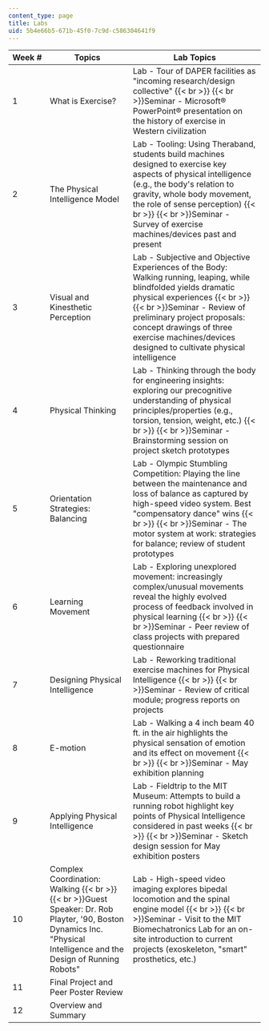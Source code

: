```yaml
---
content_type: page
title: Labs
uid: 5b4e66b5-671b-45f0-7c9d-c586304641f9
---
```


| Week # | Topics | Lab Topics |
| --- | --- | --- |
| 1 | What is Exercise? | Lab - Tour of DAPER facilities as "incoming research/design collective"  {{< br >}}  {{< br >}}Seminar - Microsoft® PowerPoint® presentation on the history of exercise in Western civilization |
| 2 | The Physical Intelligence Model | Lab - Tooling: Using Theraband, students build machines designed to exercise key aspects of physical intelligence (e.g., the body's relation to gravity, whole body movement, the role of sense perception)  {{< br >}}  {{< br >}}Seminar - Survey of exercise machines/devices past and present |
| 3 | Visual and Kinesthetic Perception | Lab - Subjective and Objective Experiences of the Body: Walking running, leaping, while blindfolded yields dramatic physical experiences  {{< br >}}  {{< br >}}Seminar - Review of preliminary project proposals: concept drawings of three exercise machines/devices designed to cultivate physical intelligence |
| 4 | Physical Thinking | Lab - Thinking through the body for engineering insights: exploring our precognitive understanding of physical principles/properties (e.g., torsion, tension, weight, etc.)  {{< br >}}  {{< br >}}Seminar - Brainstorming session on project sketch prototypes |
| 5 | Orientation Strategies: Balancing | Lab - Olympic Stumbling Competition: Playing the line between the maintenance and loss of balance as captured by high-speed video system. Best "compensatory dance" wins  {{< br >}}  {{< br >}}Seminar - The motor system at work: strategies for balance; review of student prototypes |
| 6 | Learning Movement | Lab - Exploring unexplored movement: increasingly complex/unusual movements reveal the highly evolved process of feedback involved in physical learning  {{< br >}}  {{< br >}}Seminar - Peer review of class projects with prepared questionnaire |
| 7 | Designing Physical Intelligence | Lab - Reworking traditional exercise machines for Physical Intelligence  {{< br >}}  {{< br >}}Seminar - Review of critical module; progress reports on projects |
| 8 | E-motion | Lab - Walking a 4 inch beam 40 ft. in the air highlights the physical sensation of emotion and its effect on movement  {{< br >}}  {{< br >}}Seminar - May exhibition planning |
| 9 | Applying Physical Intelligence | Lab - Fieldtrip to the MIT Museum: Attempts to build a running robot highlight key points of Physical Intelligence considered in past weeks  {{< br >}}  {{< br >}}Seminar - Sketch design session for May exhibition posters |
| 10 | Complex Coordination: Walking  {{< br >}}  {{< br >}}Guest Speaker: Dr. Rob Playter, '90, Boston Dynamics Inc. "Physical Intelligence and the Design of Running Robots" | Lab - High-speed video imaging explores bipedal locomotion and the spinal engine model  {{< br >}}  {{< br >}}Seminar - Visit to the MIT Biomechatronics Lab for an on-site introduction to current projects (exoskeleton, "smart" prosthetics, etc.) |
| 11 | Final Project and Peer Poster Review |  |
| 12 | Overview and Summary |